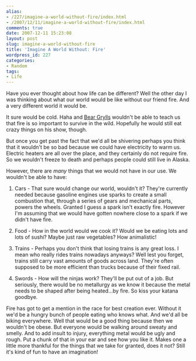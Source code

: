 ```yaml
---
alias:
- /227/imagine-a-world-without-fire/index.html
- /2007/12/11/imagine-a-world-without-fire/index.html
comments: true
date: 2007-12-11 15:23:08
layout: post
slug: imagine-a-world-without-fire
title: 'Imagine A World Without: Fire'
wordpress_id: 227
categories:
- Random
tags:
- Life
---
```


Have you ever thought about how life can be different?  Well the other day I was thinking about what our world would be like without our friend fire.  And a very different world it would be.

It sure would be cold.  Haha and [Bear Grylls](http://en.wikipedia.org/wiki/Bear_Grylls) wouldn't be able to teach us that fire is so important to survive in the wild.  Hopefully he would still eat crazy things on his show, though.

But once you get past the fact that we'd all be shivering perhaps you think that it wouldn't be so bad because we could have electricity to warm us.  Electric heaters are all over the place, and they certainly do not require fire.  So we wouldn't freeze to death and perhaps people could still live in Alaska.

However, there are _many_ things that we would not have in our use.  We wouldn't be able to have:




  1. Cars - That sure would change our world, wouldn't it?  They're currently needed because gasoline engines use sparks to create a small combustion that, through a series of gears and mechanical parts, powers the wheels.  Granted I guess a spark isn't exactly fire.  However I'm assuming that we would have gotten nowhere close to a spark if we didn't have fire.


  2. Food - How in the world would we cook it?  Would we be eating lots and lots of sushi?  Maybe just raw vegetables?  How animalistic!


  3. Trains - Perhaps you don't think that losing trains is any great loss.  I mean who really rides trains nowadays anyways?  Well lest you forget, trains still carry vast amounts of goods across land.  They're often supposed to be more efficient than trucks because of their fixed rail.


  4. Swords - How will the ninjas work?  They'll be put out of a job.  But seriously, there would be no metallurgy as we know it because the metal needs to be shaped after being heated...by fire.  So kiss your katana goodbye.



Fire has got to get a mention in the race for best creation ever.  Without it we'd be a hungry bunch of people eating who knows what.  And we'd all be biking everywhere.  Well that would be a good thing because then we wouldn't be obese.  But everyone would be walking around sweaty and smelly.  And to add insult to injury, everything metal would be ugly and rough.  Put a chunk of that in your ear and see how you like it.  Makes one a little more thankful for the things that we take for granted, does it not?  Still it's kind of fun to have an imagination!
